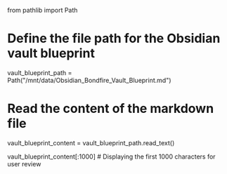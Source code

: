 from pathlib import Path

# Define the file path for the Obsidian vault blueprint
vault_blueprint_path = Path("/mnt/data/Obsidian_Bondfire_Vault_Blueprint.md")

# Read the content of the markdown file
vault_blueprint_content = vault_blueprint_path.read_text()

vault_blueprint_content[:1000]  # Displaying the first 1000 characters for user review

